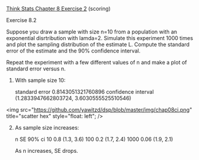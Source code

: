 [Think Stats Chapter 8 Exercise 2](http://greenteapress.com/thinkstats2/html/thinkstats2009.html#toc77) (scoring)

Exercise 8.2

Suppose you draw a sample with size n=10 from a population 
with an exponential disrtribution with lamda=2.  Simulate
this experiment 1000 times and plot the sampling distribution of
the estimate L.  Compute the standard error of the estimate
and the 90% confidence interval.

Repeat the experiment with a few different values of n and make
a plot of standard error versus n.



1) With sample size 10:

    standard error 0.8143051321760896
    confidence interval (1.2833947662803724, 3.6030555525510546)
    
<img src="https://github.com/yawitzd/dsp/blob/master/img/chap08ci.png" title="scatter hex" style="float: left"; />

2) As sample size increases:

    n        SE       90% ci
    10       0.8      (1.3, 3.6) 
    100      0.2      (1.7, 2.4)
    1000     0.06     (1.9, 2.1)
    
    As n increases, SE drops. 
